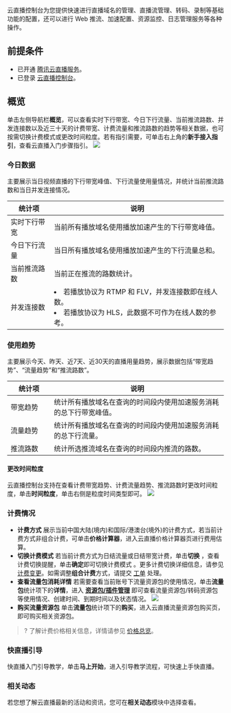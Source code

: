 云直播控制台为您提供快速进行直播域名的管理、直播流管理、转码、录制等基础功能的配置，还可以进行 Web 推流、加速配置、资源监控、日志管理服务等各种操作。 

## 前提条件

- 已开通 [腾讯云直播服务](https://cloud.tencent.com/product/css)。 
- 已登录 [云直播控制台](https://console.cloud.tencent.com/live/livestat)。

## 概览
单击左侧导航栏**概览**，可以查看实时下行带宽、今日下行流量、当前推流路数、并发连接数以及近三十天的计费带宽、计费流量和推流路数的趋势等相关数据，也可按需切换计费模式或更改时间粒度。若有指引需要，可单击右上角的**新手接入指引**，查看云直播入门步骤指引。
![](https://qcloudimg.tencent-cloud.cn/raw/cfc3730d3c0ae0b4c616c0d8dd8ab665.png)

### 今日数据

主要展示当日视频直播的下行带宽峰值、下行流量使用量情况，并统计当前推流路数和当日并发连接情况。

<table>
<thead><tr><th width="20%">统计项</th><th width="80%">说明</th></tr></thead>
<tbody><tr>
<td>实时下行带宽</td>
<td>当前所有播放域名使用播放加速产生的下行带宽峰值。</td>
</tr>
<tr>
<td>今日下行流量</td>
<td>当日所有播放域名使用播放加速产生的下行流量总和。</td>
</tr>
<tr>
<td>当前推流路数</td>
<td>当前正在推流的路数统计。</td>
</tr>
<tr>
<td>并发连接数</td>
<td><li/>若播放协议为 RTMP 和 FLV，并发连接数即在线人数。<li/>若播放协议为 HLS，此数据不可作为在线人数的参考。</td>
</tr>
</tbody></table>

### 使用趋势

主要展示今天、昨天、近7天、近30天的直播用量趋势，展示数据包括“带宽趋势”、“流量趋势”和“推流路数”。

<table>
<thead><tr><th width="20%">统计项</th><th width="80%">说明</th></tr></thead>
<tbody><tr>
<td>带宽趋势</td>
<td>统计所有播放域名在查询的时间段内使用加速服务消耗的总下行带宽峰值。</td>
</tr>
<tr>
<td>流量趋势</td>
<td>统计所有播放域名在查询的时间段内使用加速服务消耗的总下行流量。</td>
</tr>
<tr>
<td>推流路数</td>
<td>统计所选推流域名在查询的时间段内推流的路数。</td>
</tr>
</tbody></table>

#### 更改时间粒度

云直播控制台支持在查看计费带宽趋势、计费流量趋势、推流路数时更改时间粒度，单击**时间粒度**，单击右侧是粒度时间类型即可。
![](https://main.qcloudimg.com/raw/cffb2b56653a752bf65ccb85f94d1afa.png)

### 计费情况
- **计费方式**
  展示当前中国大陆(境内)和国际/港澳台(境外)的计费方式，若当前计费方式非组合计费，可单击**价格计算器**，进入云直播价格计算器页进行费用估算。
- **切换计费模式**
  若当前计费方式为日结流量或日结带宽计费，单击**切换** ，查看计费切换提醒，单击**确定**即可切换计费模式 。更多计费切换详细信息，请参见 [计费变更](https://cloud.tencent.com/document/product/267/32712)。如需调整**组合计费**方式，请提交 [工单](https://console.cloud.tencent.com/workorder/category) 处理。
- **查看流量包消耗详情**
  若需要查看当前账号下流量资源包的使用情况，单击**流量包**统计项下的**详情**，进入 [**资源包/插件管理**](https://console.cloud.tencent.com/live/resources/package?type=traffic) 即可查看流量资源包/转码资源包等使用情况、创建时间、到期时间以及状态情况。
![](https://qcloudimg.tencent-cloud.cn/raw/7c3cb09ee0961e7c8adcd544243a95f2.png)  
- **购买流量资源包**
  单击**流量包**统计项下的**购买**，进入云直播流量资源包购买页，即可购买相关资源包。
>? 了解计费价格相关信息，详情请参见 [价格总览](https://cloud.tencent.com/document/product/267/2818)。

### 快直播引导

快直播入门引导教学，单击**马上开始**，进入引导教学流程，可快速上手快直播。

### 相关动态

若您想了解云直播最新的活动和资讯，您可在**相关动态**模块中选择查看。
